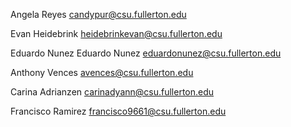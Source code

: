 Angela Reyes
candypur@csu.fullerton.edu

Evan Heidebrink
heidebrinkevan@csu.fullerton.edu

Eduardo Nunez
Eduardo Nunez eduardonunez@csu.fullerton.edu

Anthony Vences
avences@csu.fullerton.edu

Carina Adrianzen
carinadyann@csu.fullerton.edu

Francisco Ramirez
francisco9661@csu.fullerton.edu